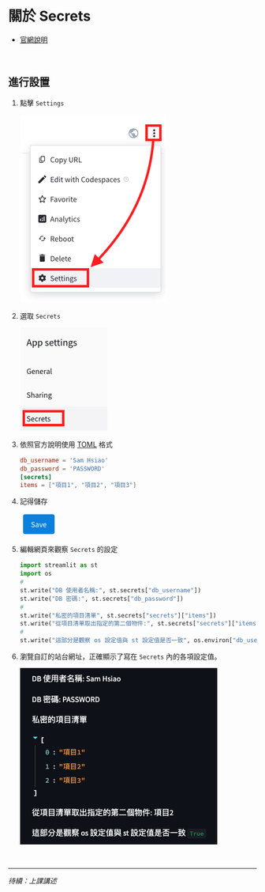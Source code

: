 # 關於 Secrets

- [官網說明](https://docs.streamlit.io/streamlit-community-cloud/deploy-your-app/secrets-management)

</br>

## 進行設置

1. 點擊 `Settings`
   
    ![](images/img_48.png)

2. 選取 `Secrets`
 
    ![](images/img_36.png)

3. 依照官方說明使用 [TOML](https://toml.io/en/v1.0.0) 格式
    ```toml
    db_username = 'Sam Hsiao'
    db_password = 'PASSWORD'
    [secrets]
    items = ["項目1", "項目2", "項目3"]
    ```

4. 記得儲存

   ![](images/img_49.png)

5. 編輯網頁來觀察 `Secrets` 的設定
    ```python
    import streamlit as st
    import os
    #
    st.write("DB 使用者名稱:", st.secrets["db_username"])
    st.write("DB 密碼:", st.secrets["db_password"])
    #
    st.write("私密的項目清單", st.secrets["secrets"]["items"])
    st.write("從項目清單取出指定的第二個物件:", st.secrets["secrets"]["items"][1])
    #
    st.write("這部分是觀察 os 設定值與 st 設定值是否一致", os.environ["db_username"] == st.secrets["db_username"])
    ```

6. 瀏覽自訂的站台網址，正確顯示了寫在 `Secrets` 內的各項設定值。

    ![](images/img_51.png)

</br>

---
_待續：上課講述_